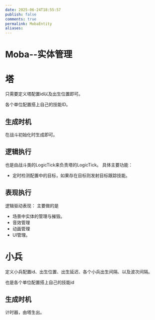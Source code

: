 ```yaml
---
date: 2025-06-24T18:55:57
publish: false
comments: true
permalink: MobaEntity
aliases:
---
```



# Moba--实体管理

# 塔
只需要定义塔配置id以及出生位置即可。

各个单位配置搭上自己的技能ID。

## 生成时机
在战斗初始化时生成即可。

## 逻辑执行
也是由战斗类的LogicTick来负责塔的LogicTick。
具体主要功能：
- 定时检测配置中的目标，如果存在目标则发射目标跟踪技能。

## 表现执行
逻辑驱动表现：
主要做的是
- 场景中实体的管理与摧毁。
- 音效管理
- 动画管理
- UI管理。
# 小兵
定义小兵配置id、出生位置、出生延迟、各个小兵出生间隔、以及波次间隔。

也是各个单位配置搭上自己的技能id 

## 生成时机
计时器，由塔生出。